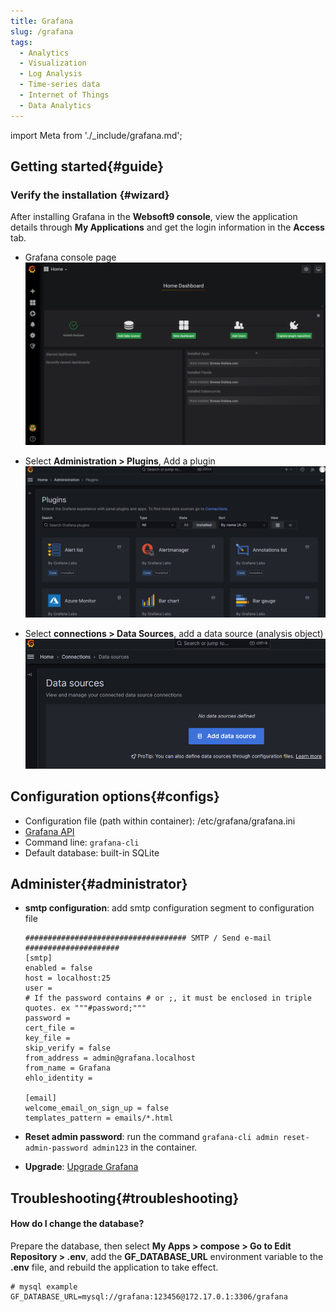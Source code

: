 ```yaml
---
title: Grafana
slug: /grafana
tags:
  - Analytics
  - Visualization
  - Log Analysis
  - Time-series data
  - Internet of Things
  - Data Analytics
---
```


import Meta from './_include/grafana.md';

<Meta name="meta" />

## Getting started{#guide}

### Verify the installation {#wizard}

After installing Grafana in the **Websoft9 console**, view the application details through **My Applications** and get the login information in the **Access** tab.  

- Grafana console page  
   ![Grafana Console](./assets/grafana-dashboard-websoft9.png)

- Select **Administration > Plugins**, Add a plugin    
   ![Grafana Add Plugins](./assets/grafana-plugins-websoft9.png)

- Select **connections > Data Sources**, add a data source (analysis object)    
   ![Grafana Add Data Sources](./assets/grafana-datasource-websoft9.png)

## Configuration options{#configs}

- Configuration file (path within container): /etc/grafana/grafana.ini
- [Grafana API](https://grafana.com/docs/grafana/latest/http_api)
- Command line: `grafana-cli`
- Default database: built-in SQLite

## Administer{#administrator}

- **smtp configuration**: add smtp configuration segment to configuration file

   ```
   #################################### SMTP / Send e-mail #####################
   [smtp]
   enabled = false
   host = localhost:25
   user =
   # If the password contains # or ;, it must be enclosed in triple quotes. ex """#password;"""
   password =
   cert_file =
   key_file =
   skip_verify = false
   from_address = admin@grafana.localhost
   from_name = Grafana
   ehlo_identity =

   [email]
   welcome_email_on_sign_up = false
   templates_pattern = emails/*.html
   ```

- **Reset admin password**: run the command `grafana-cli admin reset-admin-password admin123` in the container.

- **Upgrade**: [Upgrade Grafana](https://grafana.com/docs/installation/upgrading/)


## Troubleshooting{#troubleshooting}

#### How do I change the database?

Prepare the database, then select **My Apps > compose > Go to Edit Repository > .env**, add the **GF_DATABASE_URL** environment variable to the  **.env** file, and rebuild the application to take effect.
```
# mysql example
GF_DATABASE_URL=mysql://grafana:123456@172.17.0.1:3306/grafana
```

